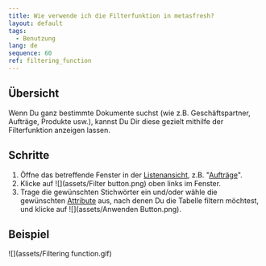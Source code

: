 ```yaml
---
title: Wie verwende ich die Filterfunktion in metasfresh?
layout: default
tags:
  - Benutzung
lang: de
sequence: 60
ref: filtering_function
---
```


## Übersicht
Wenn Du ganz bestimmte Dokumente suchst (wie z.B. Geschäftspartner, Aufträge, Produkte usw.), kannst Du Dir diese gezielt mithilfe der Filterfunktion anzeigen lassen.

## Schritte
1. Öffne das betreffende Fenster in der [Listenansicht](Ansichten), z.B. "[Aufträge](Menu)".
1. Klicke auf ![](assets/Filter button.png) oben links im Fenster.
1. Trage die gewünschten Stichwörter ein und/oder wähle die gewünschten [Attribute](Attribute_GP_hinzufuegen) aus, nach denen Du die Tabelle filtern möchtest, und klicke auf ![](assets/Anwenden Button.png).

## Beispiel
![](assets/Filtering function.gif)
